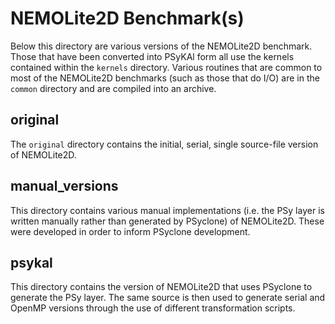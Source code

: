 # NEMOLite2D Benchmark(s) #

Below this directory are various versions of the NEMOLite2D benchmark.
Those that have been converted into PSyKAl form all use the kernels
contained within the `kernels` directory. Various routines that are
common to most of the NEMOLite2D benchmarks (such as those that do I/O)
are in the `common` directory and are compiled into an archive.

## original ##

The `original` directory contains the initial, serial, single source-file
version of NEMOLite2D.

## manual_versions ##

This directory contains various manual implementations (i.e. the PSy layer
is written manually rather than generated by PSyclone) of NEMOLite2D.
These were developed in order to inform PSyclone development.

## psykal ##

This directory contains the version of NEMOLite2D that uses PSyclone to
generate the PSy layer. The same source is then used to generate serial and
OpenMP versions through the use of different transformation scripts.
